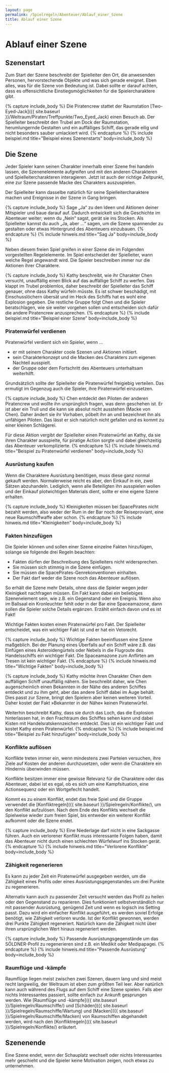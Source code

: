 ```yaml
---
layout: page
permalink: /Spielregeln/Abenteuer/Ablauf_einer_Szene
title: Ablauf einer Szene
---
```


# Ablauf einer Szene

## Szenenstart

Zum Start der Szene beschreibt der Spielleiter den Ort, die anwesenden Personen, hervorstechende Objekte und was sich gerade ereignet. Eben alles, was für die Szene von Bedeutung ist. Dabei sollte er darauf achten, dass es offensichtliche Einstiegsmöglichkeiten für die Spielercharaktere gibt.

{% capture include_body %}
Die Piratencrew stattet der Raumstation [Two-Eyed-Jack]({{ site.baseurl }}/Weltraum/Piraten/Treffpunkte/Two_Eyed_Jack) einen Besuch ab. Der Spielleiter beschreibt den Trubel am Dock der Raumstation, herumlungernde Gestalten und ein auffälliges Schiff, das gerade eilig und nicht besonders sauber umlackiert wird.
{% endcapture %}
{% include beispiel.md title="Beispiel eines Szenenstarts" body=include_body %}

## Die Szene

Jeder Spieler kann seinen Charakter innerhalb einer Szene frei handeln lassen, die Szenenelemente aufgreifen und mit den anderen Charakteren und Spielleitercharakteren interagieren. Jetzt ist auch der richtige Zeitpunkt, eine zur Szene passende Macke des Charakters auszuspielen.

Der Spielleiter kann dasselbe natürlich für seine Spielleitercharaktere machen und Ereignisse in der Szene in Gang bringen.

{% capture include_body %}
Sage „Ja“ zu den Ideen und Aktionen deiner Mitspieler und baue darauf auf. Dadurch entwickelt sich die Geschichte im Abenteuer weiter; wenn du „Nein“ sagst, gerät sie ins Stocken. Als Spielleiter kannst du auch „Ja, aber …“ sagen, um die Szene spannender zu gestalten oder etwas Hintergrund des Abenteuers einzubauen.
{% endcapture %}
{% include hinweis.md title="Sag Ja" body=include_body %}

Neben diesem freien Spiel greifen in einer Szene die im Folgenden vorgestellten Regelelemente. Im Spiel entscheidet der Spielleiter, wann welche Regel angewandt wird. Die Spieler beschreiben immer nur die Aktionen ihrer Charaktere.

{% capture include_body %}
Kathy beschreibt, wie ihr Charakter Chen versucht, unauffällig einen Blick auf das auffällige Schiff zu werfen. Das klappt im Trubel problemlos, daher beschreibt der Spielleiter das Schiff genauer, ohne dass Kathy würfeln müsste. Es ist schwer beschädigt, mit Einschusslöchern übersät und im Heck des Schiffs hat es wohl eine Explosion gegeben. Die restliche Gruppe folgt Chen und die Spieler beratschlagen, wie sie weiter vorgehen sollen und entscheiden sich dafür die andere Piratencrew anzusprechen.
{% endcapture %}
{% include beispiel.md title="Beispiel einer Szene" body=include_body %}

### Piratenwürfel verdienen

Piratenwürfel verdient sich ein Spieler, wenn …

- er mit seinem Charakter coole Szenen und Aktionen initiiert.
- sein Charakterkonzept und die Macken des Charakters zum eigenen Nachteil ausspielt.
- der Gruppe oder dem Fortschritt des Abenteuers unterhaltsam weiterhilft.

Grundsätzlich sollte der Spielleiter die Piratenwürfel freigiebig verteilen. Das ermutigt im Gegenzug auch die Spieler, ihre Piratenwürfel einzusetzen.

{% capture include_body %}
Chen entdeckt den Piloten der anderen Piratencrew und wollte ihn ursprünglich fragen, was denn geschehen ist. Er ist aber ein Trull und die kann sie absolut nicht ausstehen (Macke von Chen). Daher ändert sie ihr Vorhaben, pöbelt ihn an und bezeichnet ihn als unfähigen Piloten. Das lässt er sich natürlich nicht gefallen und es kommt zu einer kleinen Schlägerei.

Für diese Aktion vergibt der Spielleiter einen Piratenwürfel an Kathy, da sie ihren Charakter ausspielte, für piratige Action sorgte und dabei gleichzeitig das Abenteuer verkomplizierte.
{% endcapture %}
{% include hinweis.md title="Beispiel zu Piratenwürfel verdienen" body=include_body %}

### Ausrüstung kaufen

Wenn die Charaktere Ausrüstung benötigen, muss diese ganz normal gekauft werden. Normalerweise reicht es aber, den Einkauf in ein, zwei Sätzen abzuhandeln. Lediglich, wenn alle Beteiligten ihn ausspielen wollen und der Einkauf plotwichtigen Materials dient, sollte er eine eigene Szene erhalten.

{% capture include_body %}
Kleinigkeiten müssen bei SpacePirates nicht bezahlt werden, also weder der Rum in der Bar noch der Reiseproviant, eine neue Raumschiffwaffe aber schon.
{% endcapture %}
{% include hinweis.md title="Kleinigkeiten" body=include_body %}

### Fakten hinzufügen

Die Spieler können und sollen einer Szene einzelne Fakten hinzufügen, solange sie folgende drei Regeln beachten:

- Fakten dürfen der Beschreibung des Spielleiters nicht widersprechen.
- Sie müssen sich stimmig in die Szene einfügen.
- Sie müssen die SpacePirates-Genrekonventionen einhalten.
- Der Fakt darf weder die Szene noch das Abenteuer auflösen.

So erhält die Szene mehr Details, ohne dass die Spieler wegen jeder Kleinigkeit nachfragen müssen. Ein Fakt kann dabei ein beliebiges Szenenelement sein, wie z.B. ein Gegenstand oder ein Ereignis. Wenn also im Ballsaal ein Kronleuchter fehlt oder in der Bar eine Spaceamazone, dann sollen die Spieler solche Details ergänzen. Erzählt einfach davon und es ist Fakt!

Wichtige Fakten kosten einen Piratenwürfel pro Fakt. Der Spielleiter entscheidet, was ein wichtiger Fakt ist und er hat ein Vetorecht.

{% capture include_body %}
Wichtige Fakten beeinflussen eine Szene maßgeblich. Bei der Planung eines Überfalls auf ein Schiff wäre z.B. das Einfügen eines Asteroidengürtels oder Nebels in die Flugroute des Handelsschiffs ein wichtiger Fakt. Die Spaceamazone zum Anflirten am Tresen ist kein wichtiger Fakt.
{% endcapture %}
{% include hinweis.md title="Wichtige Fakten" body=include_body %}

{% capture include_body %}
Kathy möchte ihren Charakter Chen dem auffälligen Schiff unauffällig nähern. Sie beschreibt daher, wie Chen augenscheinlich einen Bekannten in der Nähe des anderen Schiffes entdeckt und zu ihm geht, aber das andere Schiff dabei im Auge behält. Dies passt zur Szene, bringt den Spielern aber keinen weiteren Vorteil. Daher kostet der Fakt &raquo;Bekannter in der Nähe&laquo; keinen Piratenwürfel.

Weiterhin beschreibt Kathy, dass sie durch das Loch, das die Explosion hinterlassen hat, in den Frachtraum des Schiffes sehen kann und dabei Kisten mit Handelsratskennzeichen entdeckt. Dies ist ein wichtiger Fakt und kostet Kathy einen Piratenwürfel.
{% endcapture %}
{% include beispiel.md title="Beispiel zu Fakt hinzufügen" body=include_body %}

### Konflikte auflösen

Konflikte treten immer ein, wenn mindestens zwei Parteien versuchen, ihre Ziele auf Kosten der anderen durchzusetzen, oder wenn die Charaktere ein Hindernis überwinden müssen.

Konflikte besitzen immer eine gewisse Relevanz für die Charaktere oder das Abenteuer, dabei ist es egal, ob es sich um eine Kampfsituation, eine Actionsequenz oder ein Wortgefecht handelt.

Kommt es zu einem Konflikt, endet das freie Spiel und die Gruppe verwendet die [Konfliktregeln]({{ site.baseurl }}/Spielregeln/Konflikte/), um den Konflikt aufzulösen. Nach dem Ende des Konflikts wechselt die Spielweise wieder zum freien Spiel, bis entweder ein weiterer Konflikt aufkommt oder die Szene endet.

{% capture include_body %}
Eine Niederlage darf nicht in eine Sackgasse führen. Auch ein verlorener Konflikt muss interessante Folgen haben, damit das Abenteuer nicht durch einen schlechten Würfelwurf ins Stocken gerät.
{% endcapture %}
{% include hinweis.md title="Verlorene Konflikte" body=include_body %}

### Zähigkeit regenerieren

Es kann zu jeder Zeit ein Piratenwürfel ausgegeben werden, um die Zähigkeit eines Profils oder eines Ausrüstungsgegenstandes um drei Punkte zu regenerieren.

Alternativ kann auch zu passender Zeit versucht werden das Profil zu heilen oder den Gegenstand zu reparieren. Dies funktioniert selbstverständlich nur mit passender Ausrüstung, genügend Zeit und wenn es logisch ins Setting passt. Dazu wird ein einfacher Konflikt ausgeführt, es werden soviel Erfolge benötigt, wie Zähigkeit verloren wurde. Ist der Konflikt gewonnen, werden drei Punkte Zähigkeit regeneriert. Natürlich kann die Zähigkeit nicht über ihren ursprünglichen Wert hinaus regeneriert werden.

{% capture include_body %}
Passende Ausrüstungsgegenstände um das SÖLDNER-Profil zu regenerieren sind z.B. ein Medikit oder Medipapagei.
{% endcapture %}
{% include hinweis.md title="Passende Ausrüstung" body=include_body %}

### Raumflüge und -kämpfe

Raumflüge liegen meist zwischen zwei Szenen, dauern lang und sind meist recht langweilig, der Weltraum ist eben zum größten Teil leer. Aber natürlich kann auch während des Flugs auf dem Schiff eine Szene spielen. Falls aber nichts Interessantes passiert, sollte einfach zur Ankunft gesprungen werden. Wie [Raumflüge und -kämpfe]({{ site.baseurl }}/Spielregeln/Raumschiffe/) und [Schäden]({{ site.baseurl }}/Spielregeln/Raumschiffe/Wartung) und [Macken]({{ site.baseurl }}/Spielregeln/Raumschiffe/Macken) von Raumschiffen abgehandelt werden, wird nach den [Konfliktregeln]({{ site.baseurl }}/Spielregeln/Konflikte/) erläutert.

## Szenenende

Eine Szene endet, wenn der Schauplatz wechselt oder nichts Interessantes mehr geschieht und die Spieler keine Motivation zeigen, noch etwas zu unternehmen.
